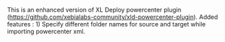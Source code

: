 This is an enhanced version of XL Deploy powercenter plugin (https://github.com/xebialabs-community/xld-powercenter-plugin).
Added features :
	1) Specify different folder names for source and target while importing powercenter xml.